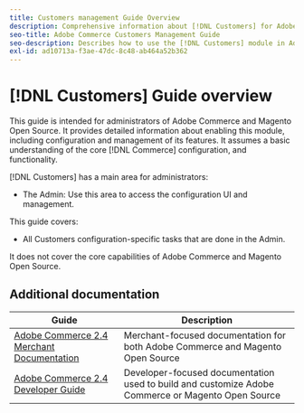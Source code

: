 ```yaml
---
title: Customers management Guide Overview
description: Comprehensive information about [!DNL Customers] for Adobe Commerce and Magento Open Source administrators, including migration and configuration.
seo-title: Adobe Commerce Customers Management Guide
seo-description: Describes how to use the [!DNL Customers] module in Adobe Commerce or Magento Open Source.
exl-id: ad10713a-f3ae-47dc-8c48-ab464a52b362
---
```


# [!DNL Customers] Guide overview

This guide is intended for administrators of Adobe Commerce and Magento Open Source. It provides detailed information about enabling this module, including configuration and management of its features. It assumes a basic understanding of the core [!DNL Commerce] configuration, and functionality.

[!DNL Customers] has a main area for administrators:

- The Admin: Use this area to access the configuration UI and management.

This guide covers:

- All Customers configuration-specific tasks that are done in the Admin.

It does not cover the core capabilities of Adobe Commerce and Magento Open Source.

## Additional documentation

| Guide | Description |
|------ | ----------- |
| [Adobe Commerce 2.4 Merchant Documentation](https://experienceleague.adobe.com/docs/commerce-admin/user-guides/home.html) | Merchant-focused documentation for both Adobe Commerce and Magento Open Source |
| [Adobe Commerce 2.4 Developer Guide](https://devdocs.magento.com/) | Developer-focused documentation used to build and customize Adobe Commerce or Magento Open Source |
